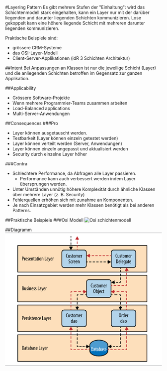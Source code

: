 #Layering Pattern
Es gibt mehrere Stufen der "Einhaltung": wird das Schichtenmodell stark eingehalten, kann ein Layer nur mit der darüber liegenden und darunter liegenden Schichten kommunizieren. Lose gekoppelt kann eine höhere liegende Schicht mit mehreren darunter liegenden kommunizieren. 

Praktische Beispiele sind:
* grössere CRM-Systeme
* das OSI-Layer-Modell
* Client-Server-Applikationen (idR 3 Schichten Architektur)

##Intent
Bei Anpassungen an Klassen ist nur die jeweilige Schicht (Layer) und die anliegenden Schichten betroffen im Gegensatz zur ganzen Applikation.

##Applicability
* Grössere Software-Projekte
* Wenn mehrere Programmier-Teams zusammen arbeiten
* Load-Balanced applications 
* Multi-Server-Anwendungen

##Consequences
###Pro
* Layer können ausgetauscht werden.
* Testbarkeit (Layer können einzeln getestet werden)
* Layer können verteilt werden (Server, Anwendungen)
* Layer können einzeln angepasst und aktualisiert werden
* Security durch einzelne Layer höher 

###Contra
* Schlechtere Performance, da Abfragen alle Layer passieren.
  * Performance kann auch verbessert werden indem Layer übersprungen werden.
* Unter Umständen unnötig höhere Komplexität durch ähnliche Klassen über mehrere Layer (z. B. Security)
* Fehlerquellen erhöhen sich mit zunahme an Komponenten.
* Je nach Einsatzgebiet werden mehr Klassen benötigt als bei anderen Patterns.


##Praktische Beispiele
###Osi Modell
![Osi schichtenmodell](http://edugeeks.in/wp-content/uploads/2013/10/osi-model-.gif)

##Diagramm
![schichten diagramm](diagramm_schichten.PNG)
